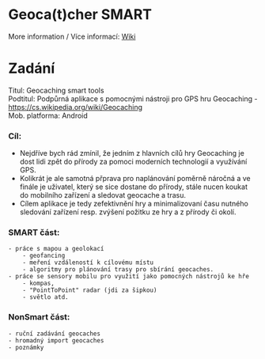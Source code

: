 # Geoca(t)cher SMART

More information / Více informací:
[Wiki](https://github.com/xDx11/geocatcher_smart/wiki)


# Zadání
Titul: 		Geocaching smart tools <br />
Podtitul: 	Podpůrná aplikace s pomocnými nástroji pro GPS hru Geocaching - https://cs.wikipedia.org/wiki/Geocaching<br />
Mob. platforma: Android<br />

### Cíl: <br />
- Nejdříve bych rád zmínil, že jedním z hlavních cílů hry Geocaching je dost lidi zpět do přírody za pomoci moderních technologií a využívání GPS. <br />
- Kolikrát je ale samotná přprava pro naplánování poměrně náročná a ve finále je uživatel, který se sice dostane do přírody, stále nucen koukat do mobilního zařízení a sledovat geocache a trasu. <br />
- Cílem aplikace je tedy zefektivnění hry a minimalizovaní času nutného sledování zařízení resp. zvýšení požitku ze hry a z přírody či okolí. <br />

### SMART část:
	- práce s mapou a geolokací
		- geofancing
		- meření vzdáleností k cílovému místu
		- algoritmy pro plánování trasy pro sbírání geocaches.
	- práce se sensory mobilu pro využití jako pomocných nástrojů ke hře
		- kompas, 
		- "PointToPoint" radar (jdi za šipkou)
		- světlo atd.
### NonSmart část:
	- ruční zadávání geocaches
	- hromadný import geocaches
	- poznámky

